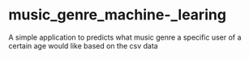 # music_genre_machine-_learing
A simple application to predicts what music genre a specific user of a certain age would like based on the csv data
